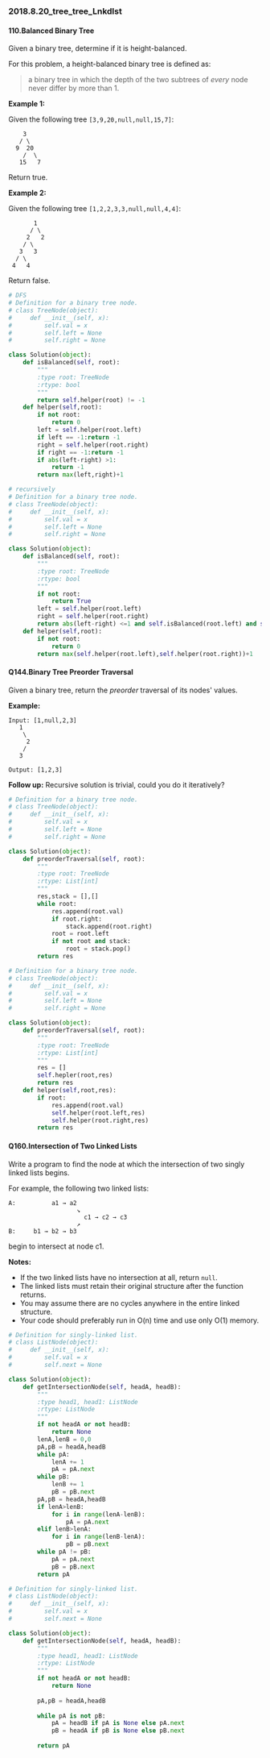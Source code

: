 ### 2018.8.20_tree_tree_Lnkdlst

#### 110.Balanced Binary Tree

Given a binary tree, determine if it is height-balanced.

For this problem, a height-balanced binary tree is defined as:

> a binary tree in which the depth of the two subtrees of *every* node never differ by more than 1.

**Example 1:**

Given the following tree `[3,9,20,null,null,15,7]`:

```
    3
   / \
  9  20
    /  \
   15   7
```

Return true.

**Example 2:**

Given the following tree `[1,2,2,3,3,null,null,4,4]`:

```
       1
      / \
     2   2
    / \
   3   3
  / \
 4   4
```

Return false.

````python
# DFS
# Definition for a binary tree node.
# class TreeNode(object):
#     def __init__(self, x):
#         self.val = x
#         self.left = None
#         self.right = None

class Solution(object):
    def isBalanced(self, root):
        """
        :type root: TreeNode
        :rtype: bool
        """
        return self.helper(root) != -1
    def helper(self,root):
        if not root:
            return 0
        left = self.helper(root.left)
        if left == -1:return -1
        right = self.helper(root.right)
        if right == -1:return -1 
        if abs(left-right) >1:
            return -1
        return max(left,right)+1
````

```python
# recursively
# Definition for a binary tree node.
# class TreeNode(object):
#     def __init__(self, x):
#         self.val = x
#         self.left = None
#         self.right = None

class Solution(object):
    def isBalanced(self, root):
        """
        :type root: TreeNode
        :rtype: bool
        """
        if not root:
            return True
        left = self.helper(root.left)
        right = self.helper(root.right)
        return abs(left-right) <=1 and self.isBalanced(root.left) and self.isBalanced(root.right)
    def helper(self,root):
        if not root:
            return 0
        return max(self.helper(root.left),self.helper(root.right))+1
```

#### Q144.Binary Tree Preorder Traversal

Given a binary tree, return the *preorder* traversal of its nodes' values.

**Example:**

```
Input: [1,null,2,3]
   1
    \
     2
    /
   3

Output: [1,2,3]
```

**Follow up:** Recursive solution is trivial, could you do it iteratively?

```python
# Definition for a binary tree node.
# class TreeNode(object):
#     def __init__(self, x):
#         self.val = x
#         self.left = None
#         self.right = None

class Solution(object):
    def preorderTraversal(self, root):
        """
        :type root: TreeNode
        :rtype: List[int]
        """
        res,stack = [],[]
        while root:
            res.append(root.val)
            if root.right:
                stack.append(root.right)
            root = root.left
            if not root and stack:
                root = stack.pop()
        return res
```

```python
# Definition for a binary tree node.
# class TreeNode(object):
#     def __init__(self, x):
#         self.val = x
#         self.left = None
#         self.right = None

class Solution(object):
    def preorderTraversal(self, root):
        """
        :type root: TreeNode
        :rtype: List[int]
        """
        res = []
        self.hepler(root,res)
        return res
    def helper(self,root,res):
        if root:
            res.append(root.val)
            self.helper(root.left,res)
            self.helper(root.right,res)
        return res
```

#### Q160.Intersection of Two Linked Lists

Write a program to find the node at which the intersection of two singly linked lists begins.

 

For example, the following two linked lists:

```
A:          a1 → a2
                   ↘
                     c1 → c2 → c3
                   ↗            
B:     b1 → b2 → b3
```

begin to intersect at node c1.

 

**Notes:**

- If the two linked lists have no intersection at all, return `null`.
- The linked lists must retain their original structure after the function returns.
- You may assume there are no cycles anywhere in the entire linked structure.
- Your code should preferably run in O(n) time and use only O(1) memory.

```python
# Definition for singly-linked list.
# class ListNode(object):
#     def __init__(self, x):
#         self.val = x
#         self.next = None

class Solution(object):
    def getIntersectionNode(self, headA, headB):
        """
        :type head1, head1: ListNode
        :rtype: ListNode
        """
        if not headA or not headB:
            return None
        lenA,lenB = 0,0
        pA,pB = headA,headB
        while pA:
            lenA += 1
            pA = pA.next
        while pB:
            lenB += 1
            pB = pB.next
        pA,pB = headA,headB
        if lenA>lenB:
            for i in range(lenA-lenB):
                pA = pA.next
        elif lenB>lenA:
            for i in range(lenB-lenA):
                pB = pB.next
        while pA != pB:
            pA = pA.next
            pB = pB.next
        return pA
```

```python
# Definition for singly-linked list.
# class ListNode(object):
#     def __init__(self, x):
#         self.val = x
#         self.next = None

class Solution(object):
    def getIntersectionNode(self, headA, headB):
        """
        :type head1, head1: ListNode
        :rtype: ListNode
        """
        if not headA or not headB:
            return None
        
        pA,pB = headA,headB
        
        while pA is not pB:
            pA = headB if pA is None else pA.next
            pB = headA if pB is None else pB.next
        
        return pA
```

